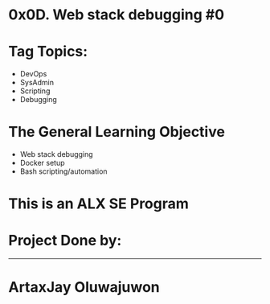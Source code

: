 # 0x0D. Web stack debugging #0
# Tag Topics:
- DevOps
- SysAdmin
- Scripting
- Debugging

# The General Learning Objective
- Web stack debugging
- Docker setup
- Bash scripting/automation


# This is an ALX SE Program

# Project Done by:
<hr/>
<h1> ArtaxJay Oluwajuwon </h1>
